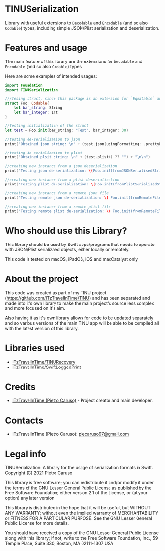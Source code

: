 # TINUSerialization

Library with useful extensions to `Decodable` and `Encodable` (and so also `Codable`) types, including simple JSON/Plist serialization and deserialization.

# Features and usage

The main feature of this library are the extensions for `Decodable` and `Encodable` (and so also `Codable`) types.

Here are some examples of intended usages:

```swift
import Foundation
import TINUSerialization

///Tesing struct, since this package is an extension for `Equatable` and `Decodable` types this struct has been made `Codable` so it's both.
struct Foo: Codable{
    let bar_string: String
    let bar_integer: Int
}

//Testing initialization of the struct
let test = Foo.init(bar_string: "Test", bar_integer: 30)

//testing de-serialization to json
print("Obtained json string: \n" + (test.json(usingFormatting: .prettyPrinted) ?? "") + "\n\n")

//testing de-serialization to plist
print("Obtained plsit string: \n" + (test.plist() ?? "") + "\n\n")

//creating new instance from a json deserialization
print("Testing json de-serialization: \(Foo.init(fromJSONSerialisedString: test.json(usingFormatting: nil) ?? "")!) \n\n")

//creating new instance from a plist deserialization
print("Testing plist de-serialization: \(Foo.init(fromPlistSerialisedString: test.plist() ?? "")!) \n\n")

//creating new instance from a remote json file
print("Testing remote json de-serialization: \( Foo.init(fromRemoteFileAtUrl: "https://raw.githubusercontent.com/ITzTravelInTime/TINUSerialization/main/Test.json" )! ) \n\n")

//creating new instance from a remote plist file
print("Testing remote plist de-serialization: \( Foo.init(fromRemoteFileAtUrl: "https://raw.githubusercontent.com/ITzTravelInTime/TINUSerialization/main/Test.plist" )! ) \n\n")
```

# Who should use this Library?

This library should be used by Swift apps/programs that needs to operate with JSON/Plist serializaed objects, either locally or remotely.

This code is tested on macOS, iPadOS, iOS and macCatalyst only.

# About the project

This code was created as part of my TINU project (https://github.com/ITzTravelInTime/TINU) and has been separated and made into it's own library to make the main project's source less complex and more focused on it's aim. 

Also having it as it's own library allows for code to be updated separately and so various versions of the main TINU app will be able to be compiled all with the latest version of this library.

# Libraries used

 - [ITzTravelInTime/TINURecovery](https://github.com/ITzTravelInTime/TINURecovery)
 - [ITzTravelInTime/SwiftLoggedPrint](https://github.com/ITzTravelInTime/SwiftLoggedPrint)

# Credits

 - [ITzTravelInTime (Pietro Caruso)](https://github.com/ITzTravelInTime) - Project creator and main developer.

# Contacts

 - ITzTravelInTime (Pietro Caruso): piecaruso97@gmail.com

# Legal info

TINUSerialization: A library for the usage of serialization formats in Swift.
Copyright (C) 2021 Pietro Caruso

This library is free software; you can redistribute it and/or modify it under the terms of the GNU Lesser General Public License as published by the Free Software Foundation; either version 2.1 of the License, or (at your option) any later version.

This library is distributed in the hope that it will be useful, but WITHOUT ANY WARRANTY; without even the implied warranty of MERCHANTABILITY or FITNESS FOR A PARTICULAR PURPOSE. See the GNU Lesser General Public License for more details.

You should have received a copy of the GNU Lesser General Public License along with this library; if not, write to the Free Software Foundation, Inc., 59 Temple Place, Suite 330, Boston, MA 02111-1307 USA





